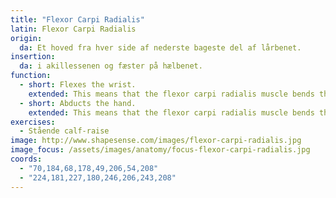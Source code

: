 ```yaml
---
title: "Flexor Carpi Radialis"
latin: Flexor Carpi Radialis
origin: 
  da: Et hoved fra hver side af nederste bageste del af lårbenet.
insertion: 
  da: i akillessenen og fæster på hælbenet.
function: 
  - short: Flexes the wrist.
    extended: This means that the flexor carpi radialis muscle bends the wrist joint such that the angle between the palm of the hand and the front of the forearm decreases (i.e. it moves the palm of the hand toward the front of the forearm).
  - short: Abducts the hand.
    extended: This means that the flexor carpi radialis muscle bends the wrist sideways such that the thumb side of the hand moves toward the forearm.
exercises:
  - Stående calf-raise
image: http://www.shapesense.com/images/flexor-carpi-radialis.jpg
image_focus: /assets/images/anatomy/focus-flexor-carpi-radialis.jpg
coords:
  - "70,184,68,178,49,206,54,208"
  - "224,181,227,180,246,206,243,208"
---
```

